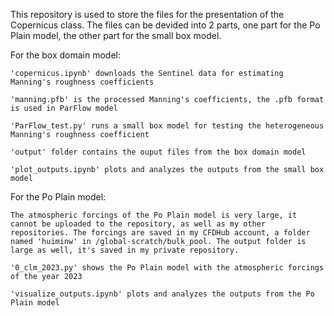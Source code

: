 This repository is used to store the files for the presentation of the Copernicus class. The files can be devided into 2 parts, one part for the Po Plain model, the other part for the small box model.

For the box domain model: 

    'copernicus.ipynb' downloads the Sentinel data for estimating Manning's roughness coefficients
    
    'manning.pfb' is the processed Manning's coefficients, the .pfb format is used in ParFlow model
    
    'ParFlow_test.py' runs a small box model for testing the heterogeneous Manning's roughness coefficient
    
    'output' folder contains the ouput files from the box domain model
    
    'plot_outputs.ipynb' plots and analyzes the outputs from the small box model

    
For the Po Plain model:

    The atmospheric forcings of the Po Plain model is very large, it cannot be uploaded to the repository, as well as my other repositories. The forcings are saved in my CFDHub account, a folder named 'huiminw' in /global-scratch/bulk_pool. The output folder is large as well, it's saved in my private repository.  
    
    '0_clm_2023.py' shows the Po Plain model with the atmospheric forcings of the year 2023
    
    'visualize_outputs.ipynb' plots and analyzes the outputs from the Po Plain model




